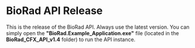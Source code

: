 # BioRad API Release
This is the release of the BioRad API. Always use the latest version. You can simply open the **"BioRad.Example_Application.exe"** file (located in the **BioRad_CFX_API_v1.4** folder) to run the API instance.
